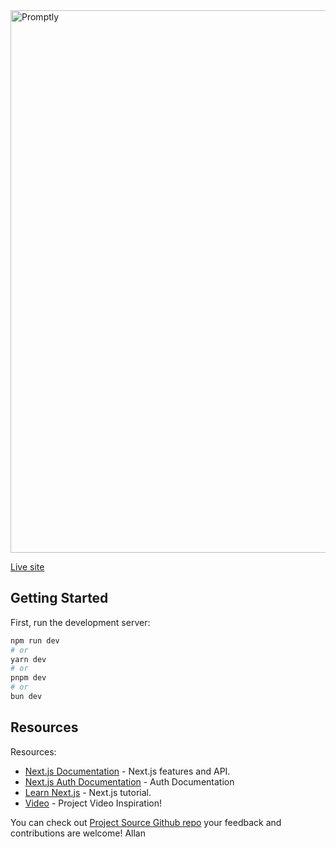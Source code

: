 <img width="868" alt="Promptly" src="https://github.com/user-attachments/assets/f5d03abe-851c-4db6-8855-1e2178298117">

[Live site](https://promptly-eosin.vercel.app/)

## Getting Started

First, run the development server:

```bash
npm run dev
# or
yarn dev
# or
pnpm dev
# or
bun dev
```

## Resources

Resources:

- [Next.js Documentation](https://nextjs.org/docs) - Next.js features and API.
- [Next.js Auth Documentation](https://next-auth.js.org/) - Auth Documentation
- [Learn Next.js](https://nextjs.org/learn) - Next.js tutorial.
- [Video](https://youtu.be/wm5gMKuwSYk?si=JIDi-fsQmSwTy3t3) - Project Video Inspiration!

You can check out [Project Source Github repo](https://github.com/adrianhajdin/project_next_14_ai_prompt_sharing) your feedback and contributions are welcome!
Allan
